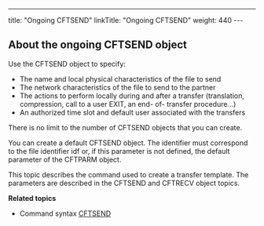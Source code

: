 ---
title: "Ongoing  CFTSEND"
linkTitle: "Ongoing CFTSEND"
weight: 440
--- <span id="About_the_ongoing_CFTSEND_object"></span>

## About the ongoing CFTSEND object

Use the CFTSEND object to specify:

- The name and local
    physical characteristics of the file to send
- The network characteristics
    of the file to send to the partner
- The actions to
    perform locally during and after a transfer (translation, compression,
    call to a user EXIT, an end- of- transfer procedure...)
- An authorized time
    slot and default user associated with the transfers

There is no limit to the number of CFTSEND objects that you can create.

You can create a default CFTSEND object. The identifier must correspond
to the file identifier idf or,
if this parameter is not defined, the default parameter of the CFTPARM
object.

This topic describes the command used to create a transfer template.
The parameters are described in the CFTSEND and CFTRECV object topics.

****Related
topics****

- Command syntax
    [CFTSEND](../../../command_summary#CFTSEND)
